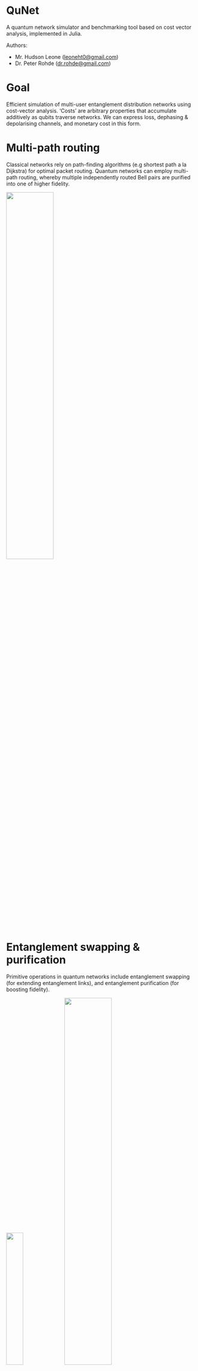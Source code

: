# QuNet

A quantum network simulator and benchmarking tool based on cost vector analysis, implemented in Julia.

Authors:
+ Mr. Hudson Leone ([leoneht0@gmail.com](mailto:leoneht0@gmail.com))
+ Dr. Peter Rohde ([dr.rohde@gmail.com](mailto:dr.rohde@gmail.com))

# Goal

Efficient simulation of multi-user entanglement distribution networks using cost-vector analysis. ‘Costs’ are arbitrary properties that accumulate additively as qubits traverse networks. We can express loss, dephasing & depolarising channels, and monetary cost in this form.

# Multi-path routing

Classical networks rely on path-finding algorithms (e.g shortest path a la Dijkstra) for optimal packet routing. Quantum networks can employ multi-path routing, whereby multiple independently routed Bell pairs are purified into one of higher fidelity.

<img src="https://user-images.githubusercontent.com/4382522/115101952-634a0d00-9f8b-11eb-986e-2bb964d8273b.jpeg" width="50%">
<!--- ![1F8AF4E2-0408-45B0-98B9-9ABA8FD10FB1](https://user-images.githubusercontent.com/4382522/115101952-634a0d00-9f8b-11eb-986e-2bb964d8273b.jpeg) --->

# Entanglement swapping & purification

Primitive operations in quantum networks include entanglement swapping (for extending entanglement links), and entanglement purification (for boosting fidelity).

<img src="https://user-images.githubusercontent.com/4382522/115101972-82489f00-9f8b-11eb-8e5d-62bb39d81e74.jpeg" width="30%">
<img src="https://user-images.githubusercontent.com/4382522/115101973-84126280-9f8b-11eb-95d1-c6e2d43ef390.jpeg" width="50%">

<!---
![8874AFC3-5CCE-4C02-B13C-99990B60679B](https://user-images.githubusercontent.com/4382522/115101972-82489f00-9f8b-11eb-8e5d-62bb39d81e74.jpeg)
![3022BE3F-72E4-45DD-A907-AC4046BCF8B2](https://user-images.githubusercontent.com/4382522/115101973-84126280-9f8b-11eb-95d1-c6e2d43ef390.jpeg)
--->

# Graph reduction

These primitives provide simple substitution rules for graph reduction.

<img src="https://user-images.githubusercontent.com/4382522/115101982-98565f80-9f8b-11eb-9a2f-a737a99c37ae.jpeg" width="50%">
<!--- ![B26B4EEC-96C4-4F6D-A762-A19D86C20823](https://user-images.githubusercontent.com/4382522/115101982-98565f80-9f8b-11eb-9a2f-a737a99c37ae.jpeg) --->

# Space-based networks

Here Alice & Bob have the option of communicating via:
+ A static ground-based fibre link.
+ A LEO satellite passing overhead through atmospheric free-space channels, which dynamically update.
+ Exploiting both and purifying them together (multi-path routing).

<img src="https://user-images.githubusercontent.com/4382522/115101996-bae87880-9f8b-11eb-8f99-e06c1c65f8c1.jpeg" width="50%">
<img src="https://user-images.githubusercontent.com/4382522/115101998-bcb23c00-9f8b-11eb-853c-487708e3cbac.jpeg" width="50%">

<!---
![04AABAD5-8CB2-4F67-BED7-0E28AE4CD71F](https://user-images.githubusercontent.com/4382522/115101996-bae87880-9f8b-11eb-8f99-e06c1c65f8c1.jpeg)
![6F973A32-33B6-4A3E-B92C-0D8CE9165B96](https://user-images.githubusercontent.com/4382522/115101998-bcb23c00-9f8b-11eb-853c-487708e3cbac.jpeg)
--->

# Code example

This is the QuNet code in Julia that creates that network. Julia modules can be called from Python or run in Jupyter notebooks too. You can learn more about Julia at [www.julialang.org](https://www.julialang.org).

![F8B2F2BD-59E6-4FDE-8A14-183D136A5E0A](https://user-images.githubusercontent.com/4382522/115102036-ea978080-9f8b-11eb-872f-143fb3e438f3.jpeg)

# Temporal routing & quantum memories

We accommodate for quantum memories by treating them as temporal channels between the respective nodes of identical copies of the underlying graph, where each layer represents the network at a particular point in time.

![FE76132D-706C-488B-A6C8-B6B1536283BA](https://user-images.githubusercontent.com/4382522/115102057-06028b80-9f8c-11eb-9f8b-76c8c58d38f5.jpeg)

The incrementally weighted asynchronous nodes guide the routing algorithm to preference earlier times, thereby temporally compressing multi-user routing, and providing a temporal routing queue.

The compression ratio is the ratio between routing time with and without memories. Here we show the temporal compression ratio of our algorithm against increasing network congestion.

<img src="https://user-images.githubusercontent.com/4382522/115102085-2af6fe80-9f8c-11eb-9cc9-a3a51beaddf5.jpeg" width="50%">
<!--- ![205A8E5E-4ECA-4E30-83E7-48444F178BB0](https://user-images.githubusercontent.com/4382522/115102085-2af6fe80-9f8c-11eb-9cc9-a3a51beaddf5.jpeg) --->

Here’s a multi-user network with 3 users (colour coded) and multi-path routing (maximum 3 paths per user). The stacked layers represent time.

<img src="https://user-images.githubusercontent.com/4382522/115102120-5679e900-9f8c-11eb-9f3c-284a61354520.jpeg" width="70%">
<!--- ![BFFD97D5-66CD-4880-A2F0-A1CA11F710EA](https://user-images.githubusercontent.com/4382522/115102120-5679e900-9f8c-11eb-9f3c-284a61354520.jpeg) --->

# Efficient multi-path routing

Our greedy multi-path routing algorithm allows multi-user routing with congestion mitigation via quantum memories, with algorithmic efficiency _O(M^3 V^2)_, for _M_ user-pairs on a _V_-vertex graph, and is therefore highly scalable and efficient in both users and network size.

Here we consider a grid network with edge percolations, showing the likelihood of users utilising different path numbers as the network becomes increasingly disconnected.

<img src="https://user-images.githubusercontent.com/4382522/115102139-73aeb780-9f8c-11eb-80ef-f3a620479995.jpeg" width="50%">
<!--- ![D703EE9D-3CEB-44AC-9F38-AB00DED24637](https://user-images.githubusercontent.com/4382522/115102139-73aeb780-9f8c-11eb-80ef-f3a620479995.jpeg) --->

# Application to quantum key distribution

This heat map shows the fidelity/efficiency trade off for random user pairs on a square lattice network. The distinct heat curves correspond to different numbers of paths utilised. Superimposed contours show achievable per-user E91 QKD secret key rates for the network.

<img src="https://user-images.githubusercontent.com/4382522/115102157-87f2b480-9f8c-11eb-993b-977575973893.jpeg" width="50%">
<!--- ![A324DFFD-5CFD-4461-8334-E2DD087A2784](https://user-images.githubusercontent.com/4382522/115102157-87f2b480-9f8c-11eb-993b-977575973893.jpeg) --->

# Application to distributed quantum computing

Our next stage of research is applying QuNet to distributed quantum computing. Entanglement links can be used to fuse together geographically separated graph states, facilitating distributed quantum computation exponentially more powerful than the sum of the parts.

![849B6215-EF77-4E3B-89DE-7E09E935B609](https://user-images.githubusercontent.com/4382522/115102168-9f31a200-9f8c-11eb-8e4a-7942752468fe.jpeg)

Consider a distributed computer with N nodes, each with n bits/qubits, and a scaling function that indicates classical-equivalent compute power (classically this is linear, for quantum computers super-linear). The computational gain achieved by unifying remote devices is.

![31684FB9-FAB0-4C00-A44C-3A4BB5CBB809](https://user-images.githubusercontent.com/4382522/115102197-ba9cad00-9f8c-11eb-97b6-2adc7d92769e.jpeg)

Through unification of remote computational assets:
+ Classical computers, λ=1. There is no computational enhancement.
+ Quantum computers λ>1, in the best case λ=exp(N). We achieve exponential computational enhancement.

# The vision, the book

Our vision for the quantum internet is presented in the upcoming book [“The Quantum Internet”](https://cup.org/2Q7UpM4) published by Cambridge University Press.
